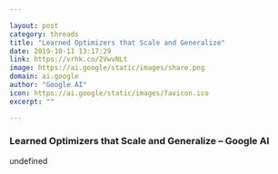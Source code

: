 ```yaml
---

layout: post
category: threads
title: "Learned Optimizers that Scale and Generalize"
date: 2019-10-11 13:17:29
link: https://vrhk.co/2VwvNLt
image: https://ai.google/static/images/share.png
domain: ai.google
author: "Google AI"
icon: https://ai.google/static/images/favicon.ico
excerpt: ""

---
```


### Learned Optimizers that Scale and Generalize – Google AI

undefined